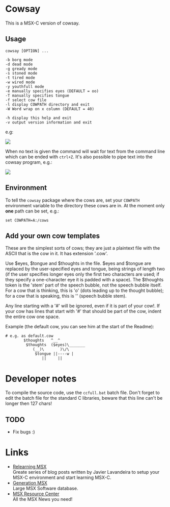 # Cowsay #

This is a MSX-C version of cowsay.

## Usage #
```
cowsay [OPTION] ...  

-b borg mode  
-d dead mode  
-g gready mode  
-s stoned mode  
-t tired mode  
-w wired mode  
-y youthfull mode  
-e manually specifies eyes (DEFAULT = oo)  
-T manually specifies tongue  
-f select cow file  
-l display COWPATH directory and exit  
-W Word wrap on x column (DEFAULT = 40)  

-h display this help and exit  
-v output version information and exit  
```
e.g:

![](https://raw.githubusercontent.com/sndpl/cowsay/screenshots/screenshots/cowsay.png)

When no text is given the command will wait for text from the command line which can be ended with ```ctrl+Z```. It's also possible to pipe text into the cowsay program, e.g.:  

![](https://raw.githubusercontent.com/sndpl/cowsay/screenshots/screenshots/cowsay_pipe_ex.png)

## Environment ##

To tell the ```cowsay``` package where the cows are, set your ```COWPATH``` environment variable to the directory these cows are in. At the moment only **one** path can be set, e.g.:

```
set COWPATH=A:/cows
```

## Add your own cow templates ##
These are the simplest sorts of cows; they are just a plaintext file with the ASCII that is the cow in it. It has extension '.cow'.  

Use $eyes, $tongue and $thoughts in the file. $eyes and $tongue are replaced by the user-specified eyes and tongue, being strings of length two (if the user specifies longer eyes only the first two characters are used; if they specify a one-character eye it is padded with a space). The $thoughts token is the 'stem' part of the speech bubble, not the speech bubble itself. For a cow that is thinking, this is 'o' (dots leading up to the thought bubble); for a cow that is speaking, this is '\' (speech bubble stem).  

Any line starting with a '#' will be ignored, even if it is part of your cow!. If your cow has lines that start with '#' that should be part of the cow, indent the entire cow one space.  

Example (the default cow, you can see him at the start of the Readme):

```
# e.g. as default.cow
        $thoughts   ^__^
         $thoughts  ($eyes)\_______
            (__)\       )\/\
             $tongue ||----w |
                ||     ||
```

# Developer notes #

To compile the source code, use the ```ccfull.bat``` batch file. Don't forget to edit the batch file for the standard C libraries, beware that this line can't be longer then 127 chars!

## TODO ##

- Fix bugs :)


# Links #
* [Relearning MSX](http://www.lavandeira.net/relearning-msx/)  
Greate series of blog posts written by Javier Lavandeira to setup your MSX-C environment and start learning MSX-C.
* [Generation MSX](http://www.generation-msx.nl)  
Large MSX Software database.
* [MSX Resource Center](http://www.msx.org)  
All the MSX News you need!
